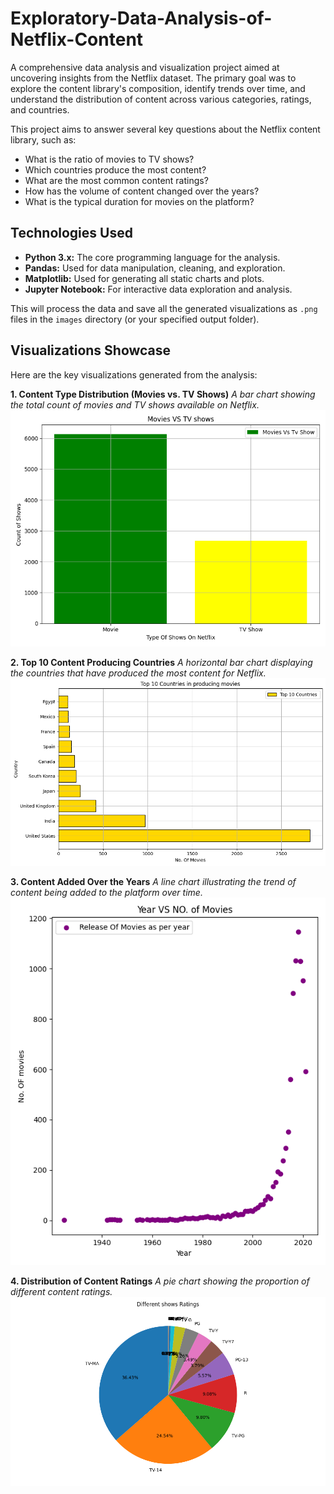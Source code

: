 # Exploratory-Data-Analysis-of-Netflix-Content
A comprehensive data analysis and visualization project aimed at uncovering insights from the Netflix dataset. The primary goal was to explore the content library's composition, identify trends over time, and understand the distribution of content across various categories, ratings, and countries.

This project aims to answer several key questions about the Netflix content library, such as:
- What is the ratio of movies to TV shows?
- Which countries produce the most content?
- What are the most common content ratings?
- How has the volume of content changed over the years?
- What is the typical duration for movies on the platform?

## Technologies Used

- **Python 3.x:** The core programming language for the analysis.
- **Pandas:** Used for data manipulation, cleaning, and exploration.
- **Matplotlib:** Used for generating all static charts and plots.
- **Jupyter Notebook:** For interactive data exploration and analysis.

This will process the data and save all the generated visualizations as `.png` files in the `images` directory (or your specified output folder).

## Visualizations Showcase

Here are the key visualizations generated from the analysis:

**1. Content Type Distribution (Movies vs. TV Shows)**
*A bar chart showing the total count of movies and TV shows available on Netflix.*
![Movies vs TV Shows](./Movies_vs_Tvshows.png)

**2. Top 10 Content Producing Countries**
*A horizontal bar chart displaying the countries that have produced the most content for Netflix.*
![Top 10 Countries](./Top_10_countries.png)

**3. Content Added Over the Years**
*A line chart illustrating the trend of content being added to the platform over time.*
![Content Added Over Years](./Year_vs_movies_release.png)

**4. Distribution of Content Ratings**
*A pie chart showing the proportion of different content ratings.*
![Content Ratings](./Ratings.png)
